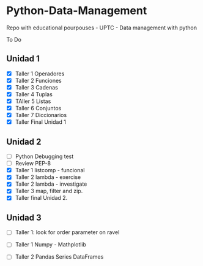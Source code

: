 
# Python-Data-Management

Repo with educational pourpouses - UPTC - Data management with python

To Do

Unidad 1
-----------------------------------

 - [x] Taller 1 Operadores
 - [x] Taller 2 Funciones
 - [x] Taller 3 Cadenas
 - [x] Taller 4 Tuplas
 - [x] TAller 5 Listas
 - [x] Taller 6 Conjuntos
 - [x] Taller 7 Diccionarios
 - [x] Taller Final Unidad 1

Unidad 2
-----------------------------------
 - [ ] Python Debugging test
 - [ ] Review PEP-8 
 - [x] Taller 1 listcomp - funcional
 - [x] Taller 2 lambda - exercise
 - [x] Taller 2 lambda - investigate
 - [x] Taller 3 map, filter and zip.
 - [x] Taller final Unidad 2.
 
 Unidad 3
 -----------------------------------
 - [ ] Taller 1: look for order parameter on ravel
 - [ ] Taller 1 Numpy - Mathplotlib
 - [ ] Taller 2 Pandas Series DataFrames
 















